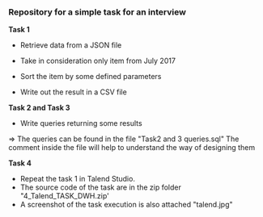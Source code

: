 ### **Repository for a simple task for an interview**

**Task 1**

- Retrieve data from a JSON file

- Take in consideration only item from July 2017

- Sort the item by some defined parameters

- Write out the result in a CSV file

**Task 2 and Task 3**

- Write queries returning some results

=> The queries can be found in the file "Task2 and 3 queries.sql"
The comment inside the file will help to understand the way of designing them

**Task 4**

- Repeat the task 1 in Talend Studio.
- The source code of the task are in the zip folder "4_Talend_TASK_DWH.zip'
- A screenshot  of the task execution is also attached "talend.jpg"
 